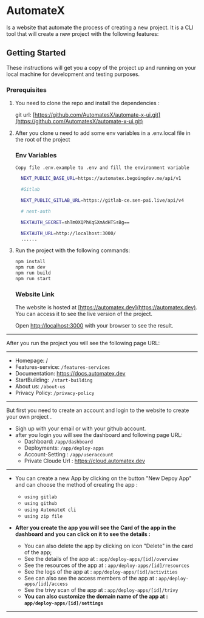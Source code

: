 # AutomateX

Is a website that automate the process of creating a new project. It is a CLI tool that will create a new project with
the following features:

## Getting Started

These instructions will get you a copy of the project up and running on your local machine for development and testing
purposes.

### Prerequisites

1. You need to clone the repo and install the dependencies :

   git url: [https://github.com/AutomatesX/automate-x-ui.git](https://github.com/AutomatesX/automate-x-ui.git)


2. After you clone u need to add some env variables in a .env.local file in the root of the project
   ### Env Variables
       Copy file .env.example to .env and fill the environment variable
    ```bash
      NEXT_PUBLIC_BASE_URL=https://automatex.begoingdev.me/api/v1

      #Gitlab
   
      NEXT_PUBLIC_GITLAB_URL=https://gitlab-ce.sen-pai.live/api/v4
   
      # next-auth
   
      NEXTAUTH_SECRET=shTm0XQPhKqSXmAdHTSsBg==
   
      NEXTAUTH_URL=http://localhost:3000/
      ......
3. Run the project with the following commands:

   ```bash
   npm install 
   npm run dev
   npm run build
   npm run start
   ```

   ### Website Link
   
   The website is hosted at [https://automatex.dev](https://automatex.dev). You can access it to see the live version of
   the project.
   
   Open [http://localhost:3000](http://localhost:3000) with your browser to see the result.

---

 After you run the project you will see the following page URL:

---
   - Homepage: /
   - Features-service: `/features-services`
   - Documentation: https://docs.automatex.dev
   - StartBuilding:` /start-building`
   - About us: `/about-us`
   - Privacy Policy: `/privacy-policy`

---

 But first you need to create an account and login to the website
to create your own project .

- Sigh up with your email or with your github account.
- after you login you will see the dashboard and following page URL: 
  *  Dashboard: `/app/dashboard`
  *  Deployments: `/app/deploy-apps`
  *  Account-Setting : `/app/useraccount`
  *  Private Cloude Url : https://cloud.automatex.dev

---
- You can create a new App by clicking on the button "New Depoy App" and can choose the method of creating the app :
  * `using gitlab`
  * `using github`
  * `using AutomateX cli`
  * `using zip file`

- **After you create the app you will see the Card of the app in the dashboard and you can click on it to see the details :**
  - You can also delete the app by clicking on icon "Delete" in the card of the app;
  - See the details of the app at : `app/deploy-apps/[id]/overview`
  - See the resources of the app at : `app/deploy-apps/[id]/resources`
  - See the logs of the app at : `app/deploy-apps/[id]/activities`
  - See can also see the access members of the app at : `app/deploy-apps/[id]/access`
  - See the trivy scan of the app at : `app/deploy-apps/[id]/trivy`
  - **You can also customize the domain name of the app at : `app/deploy-apps/[id]/settings`**
---




   
